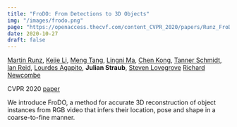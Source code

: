 ```yaml
---
title: "FroDO: From Detections to 3D Objects"
img: "/images/frodo.png"
page: "https://openaccess.thecvf.com/content_CVPR_2020/papers/Runz_FroDO_From_Detections_to_3D_Objects_CVPR_2020_paper.pdf"
date: 2020-10-27
draft: false
---
```

[Martin Runz](https://www.martinruenz.de),
[Kejie Li](https://likojack.github.io/kejieli/), 
[Meng Tang](https://eecs.ucmerced.edu/content/meng-tang), 
[Lingni Ma](https://scholar.google.nl/citations?user=eUAgpwkAAAAJ), 
[Chen Kong](https://www.cs.cmu.edu/~chenk), 
[Tanner Schmidt](https://tschmidt23.github.io), 
[Ian Reid](https://www.robots.ox.ac.uk/~ian), 
[Lourdes Agapito](http://www0.cs.ucl.ac.uk/staff/L.Agapito), 
**Julian Straub**, 
[Steven Lovegrove](https://scholar.google.com/citations?user=JVum8voAAAAJ)
[Richard Newcombe](https://rapiderobot.bitbucket.io/)

CVPR 2020
[paper](https://openaccess.thecvf.com/content_CVPR_2020/papers/Runz_FroDO_From_Detections_to_3D_Objects_CVPR_2020_paper.pdf)

We introduce FroDO, a method for accurate 3D reconstruction of object instances from RGB video that infers their location, pose and shape in a coarse-to-fine manner. 
